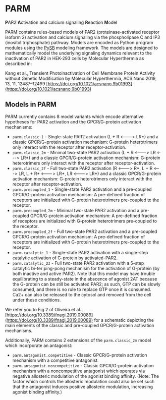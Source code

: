 # PARM
**P**AR2 **A**ctivation and calcium signaling **R**eaction **M**odel

PARM contains rules-based models of PAR2 (proteinase-activated receptor isoform 2) activation and calcium signaling via the phospholipase C and IP3 (inositol triphosphate) pathway. Models are encoded as Python program modules using the [PySB](http://pysb.org/) modeling framework. The models are designed to mathematically model the underlying signaling dynamics relevant to the inactivation of PAR2 in HEK-293 cells by Molecular Hyperthermia as described in:

  Kang et al.,  Transient Photoinactivation of Cell Membrane Protein Activity without Genetic Modification by Molecular Hyperthermia, ACS Nano 2019, 13, 11, 12487–12499 [https://doi.org/10.1021/acsnano.9b01993](https://doi.org/10.1021/acsnano.9b01993)


## Models in PARM
PARM currently contains 8 model variants which encode alternative hypotheses for PAR2 activation and the GPCR/G-protein activation mechanisms:

  * `parm.classic_1` - Single-state PAR2 activation (L + R <---> LR*) and a classic GPCR/G-protein activation mechanism: G-protein heterotrimers only interact with the receptor after receptor-activation.
  * `parm.classic_2m` - Minimal two-state PAR2 activation (L + R <---> LR <---> LR*) and a classic GPCR/G-protein activation mechanism: G-protein heterotrimers only interact with the receptor after receptor-activation.
  * `parm.classic_2f` - Full two-state PAR2 activation (R <---> R*, L + R <---> LR, L + R* <---> LR*, LR <---> LR*) and a classic GPCR/G-protein activation mechanism: G-protein heterotrimers only interact with the receptor after receptor-activation.  
  * `parm.precoupled_1` - Single-state PAR2 activation and a pre-coupled GPCR/G-protein activation mechanism: A pre-defined fraction of receptors are initialized with G-protein heterotrimers pre-coupled to the receptor.
  * `parm.precoupled_2m` - Minimal two-state PAR2 activation and a pre-coupled GPCR/G-protein activation mechanism: A pre-defined fraction of receptors are initialized with G-protein heterotrimers pre-coupled to the receptor.
  * `parm.precoupled_2f` - Full two-state PAR2 activation and a pre-coupled GPCR/G-protein activation mechanism: A pre-defined fraction of receptors are initialized with G-protein heterotrimers pre-coupled to the receptor.
  * `parm.catalytic_1` - Single-state PAR2 activation with a single-step catalytic activation of G-protein by activated-PAR2.
  * `parm.catalytic_23` - Full two-state PAR2 activation with a 5-step catalytic bi-ter ping-pong mechanism for the activation of G-protein (by both inactive and active PAR2). Note that this model may have trouble equilibrating to a steady-state in the abscence of agonist 2AT because the G-protein can be still be activated PAR2; as such, GTP can be slowly consumed, and there is no rule to replace GTP once it is consumed. Ca2+ can also be released to the cytosol and removed from the cell under these conditions.      

We refer you to Fig 2 of Oliveira et al. [https://doi.org/10.3389/fnagi.2019.00089](https://doi.org/10.3389/fnagi.2019.00089) for a schematic depicting the main elements of the classic and pre-coupled GPCR/G-protein activation mechanisms.

Additionally, PARM contains 2 extensions of the `parm.classic_2m` model which incorporate an antagonist:

  * `parm.antagonist.competitive` - Classic GPCR/G-protein activation mechanism with a competitive antagonist.
  * `parm.antagonist.noncompetitive` - Classic GPCR/G-protein activation mechanism with a noncompetitive antagonist which operates via negative allosteric modulation of the agonist binding affinity. (Note: The factor which controls the allosteric modulation could also be set such that the antagonist induces positive allosteric modulation, increasing agonist binding affinity.)
